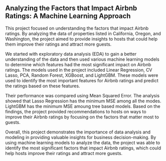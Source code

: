 ## Analyzing the Factors that Impact Airbnb Ratings: A Machine Learning Approach

This project focused on understanding the factors that impact Airbnb ratings. By analyzing the data of properties listed in California, Oregon, and Washington, the project aimed to provide insights to hosts that could help them improve their ratings and attract more guests. 

We started with exploratory data analysis (EDA) to gain a better understanding of the data and then used various machine learning models to determine which features had the most significant impact on Airbnb ratings. The models used in the project included Linear Regression, CV Lasso, PCA, Random Forest, XGBoost, and LightGBM. These models were used to identify the most important features for Airbnb ratings and predict the ratings based on these features.

Their performance was compared using Mean Squared Error. The analysis showed that Lasso Regression has the minimum MSE among all the modes. LightGBM has the minimum MSE amoung tree based models. Based on the findings, the project provided recommendations to hosts on ways to improve their Airbnb ratings by focusing on the factors that matter most to guests. 

Overall, this project demonstrates the importance of data analysis and modeling in providing valuable insights for business decision-making. By using machine learning models to analyze the data, the project was able to identify the most significant factors that impact Airbnb ratings, which could help hosts improve their ratings and attract more guests.
